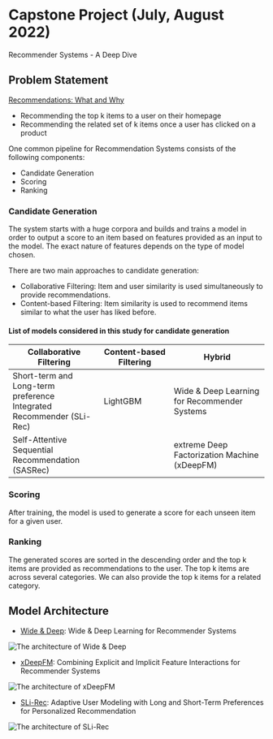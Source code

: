 # Capstone Project (July, August 2022)
Recommender Systems - A Deep Dive

## Problem Statement
[Recommendations: What and Why](https://developers.google.com/machine-learning/recommendation/overview)
- Recommending the top k items to a user on their homepage
- Recommending the related set of k items once a user has clicked on a product

One common pipeline for Recommendation Systems consists of the following components:
- Candidate Generation
- Scoring
- Ranking

### Candidate Generation
The system starts with a huge corpora and builds and trains a model in order to output a score to an item based on features provided as an input to the model. The exact nature of features depends on the type of model chosen.

There are two main approaches to candidate generation:
- Collaborative Filtering: Item and user similarity is used simultaneously to provide recommendations.
- Content-based Filtering: Item similarity is used to recommend items similar to what the user has liked before.

#### List of models considered in this study for candidate generation
| Collaborative Filtering  | Content-based Filtering | Hybrid   
| ------------------------ | ----------------------- | --------    |
| Short-term and Long-term<br>preference Integrated<br>Recommender (SLi-Rec) | LightGBM | Wide & Deep Learning<br>for Recommender<br>Systems |
| Self-Attentive<br>Sequential<br>Recommendation (SASRec) | | extreme Deep<br>Factorization Machine (xDeepFM) |

### Scoring
After training, the model is used to generate a score for each unseen item for a given user.
### Ranking
The generated scores are sorted in the descending order and the top k items are provided as recommendations to the user. The top k items are across several categories. We can also provide the top k items for a related category.

## Model Architecture
- [Wide & Deep](https://arxiv.org/abs/1606.07792): Wide & Deep Learning for Recommender Systems

![The architecture of Wide & Deep](https://github.com/ss-github-code/capstone_recsys/blob/main/report/images/architect_widendeep.png?raw=true)

- [xDeepFM](https://arxiv.org/abs/1803.05170): Combining Explicit and Implicit Feature Interactions for Recommender Systems

![The architecture of xDeepFM](https://github.com/ss-github-code/capstone_recsys/blob/main/report/images/architect_xdeepfm.png?raw=true)

- [SLi-Rec](https://www.microsoft.com/en-us/research/uploads/prod/2019/07/IJCAI19-ready_v1.pdf): Adaptive User Modeling with Long and Short-Term Preferences for Personalized Recommendation

![The architecture of SLi-Rec](https://github.com/ss-github-code/capstone_recsys/blob/main/report/images/architect_slirec.png?raw=true)
